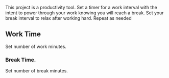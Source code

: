 This project is a productivity tool. Set a timer for a work interval with the intent to power through your work knowing you will reach a break. Set your break interval to relax after working hard. Repeat as needed

## Work Time

Set number of work minutes.

### Break Time.

Set number of break minutes.

